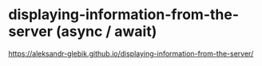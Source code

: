 # displaying-information-from-the-server (async / await)

https://aleksandr-glebik.github.io/displaying-information-from-the-server/
